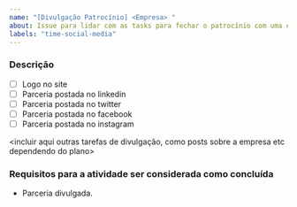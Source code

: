 ```yaml
---
name: "[Divulgação Patrocínio] <Empresa> "
about: Issue para lidar com as tasks para fechar o patrocínio com uma empresa.
labels: "time-social-media"
---
```

### Descrição

- [ ] Logo no site
- [ ] Parceria postada no linkedin
- [ ] Parceria postada no twitter
- [ ] Parceria postada no facebook
- [ ] Parceria postada no instagram

<incluir aqui outras tarefas de divulgação, como posts sobre a empresa etc dependendo do plano>

### Requisitos para a atividade ser considerada como concluída
- Parceria divulgada.
